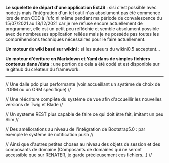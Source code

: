 __Le squelette de départ d'une application ExtJS__ : sisi c'est possible avec node.js mais l'intégration d'un tel outil n'as absolument pas été commencé lors de mon CDD à l'ufc ni même pendant ma période de convalescence du 15/07/2021 au 18/12/2021 car je me refuse encore actuellement de programmer, elle est un petit peu réfléchie et semble absolument possible avec de nombreuses application reliées mais je ne possède pas toutes les compréhensions techniques nécessaires pour le faire actuellement.

__Un moteur de wiki basé sur wikini__ : si les auteurs du wikini0.5 acceptent...

__Un moteur d'écriture en Markdown et Yaml dans de simples fichiers contenus dans /data__ : une portion de cela a été codé et est disponible sur le github du créateur du framework.

----

//
Une dalle pdo plus performante (voir accueillant un système de choix de l'ORM ou un ORM spécifique)
//

//
Une réécriture complète du système de vue afin d'accueillir les nouvelles versions de Twig et Blade
//

//
Un systeme REST plus capable de faire ce qui doit être fait, imitant un peu Slim
//

//
Des améliorations au niveau de l'intégration de Bootstrap5.0 : par exemple le système de notification push
//

//
Ainsi que d'autres petites choses au niveau des objets de session et des composants de domaine (Composants de domaines qui ne seront accessible que sur RENATER, je garde précieusement ces fichiers...)
//